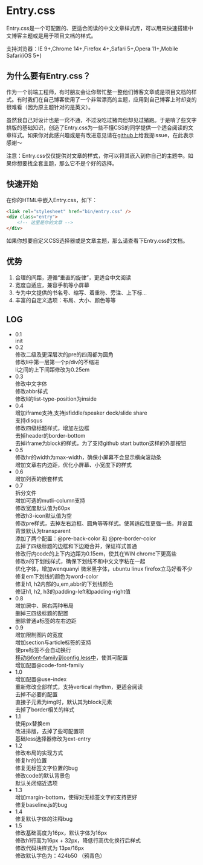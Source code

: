 Entry.css
===========

Entry.css是一个可配置的、更适合阅读的中文文章样式库，可以用来快速搭建中文博客主题或是用于项目文档的样式。

支持浏览器：IE 9+,Chrome 14+,Firefox 4+,Safari 5+,Opera 11+,Mobile Safari(iOS 5+)

为什么要有Entry.css？
---
作为一个前端工程师，有时朋友会让你帮忙整一整他们博客文章或是项目文档的样式。有时我们在自己博客使用了一个非常漂亮的主题，应用到自己博客上时却变的很难看（因为原主题针对的是英文）。

虽然我自己对设计也是一窍不通，不过没吃过猪肉但却见过猪跑。于是啃了些文字排版的基础知识，创造了Entry.css为一些不懂CSS的同学提供一个适合阅读的文章样式。如果你对此感兴趣或是有改进意见请在[github](https://github.com/zmmbreeze/Entry.css/issues)上给我提issue，在此表示感谢～

注意：Entry.css仅仅提供对文章的样式，你可以将其嵌入到你自己的主题中。如果你想要找全套主题，那么它不是个好的选择。

快速开始
---
在你的HTML中嵌入Entry.css，如下：

```html
<link rel="stylesheet" href="bin/entry.css" />
<div class="entry">
    <!-- 这里是你的文章 -->
</div>
```

如果你想要自定义CSS选择器或是文章主题，那么请查看下Entry.css的文档。

优势
---

1. 合理的间距，遵循“垂直的旋律”，更适合中文阅读
2. 宽度自适应，兼容手机等小屏幕
3. 专为中文提供的书名号、缩写、着重符、旁注、上下标...
4. 丰富的自定义选项：布局、大小、颜色等等

LOG
---
* 0.1<br/> init
* 0.2<br/> 修改二级及更深层次的pre的四周都为圆角
    <br/> 修改li中第一层第一个p/div的不缩进
    <br/> li之间的上下间距修改为0.25em
* 0.3<br/> 修改中文字体
    <br/> 修改abbr样式
    <br/> 修改li的list-type-position为inside
* 0.4<br/> 增加iframe支持,支持jsfiddle/speaker deck/slide share
    <br/> 支持disqus
    <br/> 修改四级标题样式，增加左边框
    <br/> 去掉header的border-bottom
    <br/> 去掉iframe为block的样式，为了支持github start button这样的外部按钮
* 0.5<br/> 修改hr的width为max-width，确保小屏幕不会显示横向滚动条
    <br/> 增加文章右内边距，优化小屏幕、小宽度下的样式
* 0.6<br/> 增加列表的嵌套样式
* 0.7<br/> 拆分文件
    <br/> 增加可选的mutli-column支持
    <br/> 修改宽度默认值为60px
    <br/> 修改h3-icon默认值为空
    <br/> 修改pre样式，去掉左右边框、圆角等等样式。使其适应性更强一些。并设置背景默认为transparent
    <br/> 添加了两个配置：@pre-back-color 和 @pre-border-color
    <br/> 去掉了四级标题的边框和下边距合并，保证样式普通
    <br/> 修改行内code的上下内边距为0.15em，使其在WIN chrome下更高些
    <br/> 修改a的下划线样式，确保下划线不和中文文字粘在一起
    <br/> 优化字体，增加wenquanyi 微米黑字体，ubuntu linux firefox立马好看不少
    <br/> 修复em下划线的颜色为word-color
    <br/> 修复h1, h2内部的u,em,abbr的下划线颜色
    <br/> 修证h1, h2, h3的padding-left和padding-right值
* 0.8<br/> 增加居中、居右两种布局
    <br/> 删掉三四级标题的配置
    <br/> 删除普通a标签的左右边距
* 0.9<br/> 增加限制图片的宽度
    <br/> 增加section与article标签的支持
    <br/> 使pre标签不会自动换行
    <br/> 移动@font-family到config.less中，使其可配置
    <br/> 增加配置@code-font-family
* 1.0<br/> 增加配置@use-index
    <br/> 重新修改全部样式，支持vertical rhythm，更适合阅读
    <br/> 去掉不必要的配置
    <br/> 直接子元素为img时，默认其为block元素
    <br/> 去掉了border相关的样式
* 1.1<br/> 使用px替换em
    <br/> 改进排版，去掉了些可配置项
    <br/> 基础less选择器修改为ext-entry
* 1.2<br/> 修改布局的实现方式
    <br/> 修复hr的位置
    <br/> 修复无标签文字位置的bug
    <br/> 修改code的默认背景色
    <br/> 默认关闭缩近选项
* 1.3<br/> 增加margin-bottom，使得对无标签文字的支持更好
    <br/> 修复baseline.js的bug
* 1.4<br/> 修复默认字体的注释bug
* 1.5<br/> 修改基础高度为16px，默认字体为16px
    <br/> 修改h1行高为16px + 32px，降低行高优化换行后样式
    <br/> 修改代码块样式为 13px/16px
    <br/> 修改默认字色为：424b50 （鸦青色）
